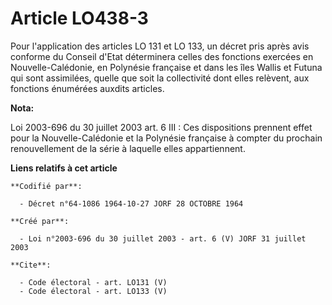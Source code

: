 # Article LO438-3

Pour l'application des articles LO 131 et LO 133, un décret pris après avis conforme du Conseil d'Etat déterminera celles des
fonctions exercées en Nouvelle-Calédonie, en Polynésie française et dans les îles Wallis et Futuna qui sont assimilées,
quelle que soit la collectivité dont elles relèvent, aux fonctions énumérées auxdits articles.

**Nota:**

Loi 2003-696 du 30 juillet 2003 art. 6 III : Ces dispositions prennent effet pour la Nouvelle-Calédonie et la Polynésie
française à compter du prochain renouvellement de la série à laquelle elles appartiennent.

**Liens relatifs à cet article**

	**Codifié par**:

	  - Décret n°64-1086 1964-10-27 JORF 28 OCTOBRE 1964

	**Créé par**:

	  - Loi n°2003-696 du 30 juillet 2003 - art. 6 (V) JORF 31 juillet 2003

	**Cite**:

	  - Code électoral - art. LO131 (V)
	  - Code électoral - art. LO133 (V)
